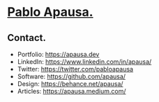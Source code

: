 # [Pablo Apausa.](https://apausa.dev)

## Contact. 

- Portfolio: https://apausa.dev
- LinkedIn: https://www.linkedin.com/in/apausa/
- Twitter: https://twitter.com/pabloapausa
- Software: https://github.com/apausa/
- Design: https://behance.net/apausa/
- Articles: https://apausa.medium.com/
